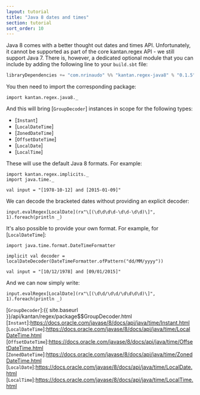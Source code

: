 ```yaml
---
layout: tutorial
title: "Java 8 dates and times"
section: tutorial
sort_order: 10
---
```

Java 8 comes with a better thought out dates and times API. Unfortunately, it cannot be supported as part of the core
kantan.regex API - we still support Java 7. There is, however, a dedicated optional module that you can include by
adding the following line to your `build.sbt` file:

```scala
libraryDependencies += "com.nrinaudo" %% "kantan.regex-java8" % "0.1.5"
```

You then need to import the corresponding package:

```tut:silent
import kantan.regex.java8._
```

And this will bring [`GroupDecoder`] instances in scope for the following types:

* [`Instant`]
* [`LocalDateTime`]
* [`ZonedDateTime`]
* [`OffsetDateTime`]
* [`LocalDate`]
* [`LocalTime`]

These will use the default Java 8 formats. For example:

```tut:silent
import kantan.regex.implicits._
import java.time._

val input = "[1978-10-12] and [2015-01-09]"
```

We can decode the bracketed dates without providing an explicit decoder:

```tut
input.evalRegex[LocalDate](rx"\[(\d\d\d\d-\d\d-\d\d)\]", 1).foreach(println _)
```

It's also possible to provide your own format. For example, for [`LocalDateTime`]:

```tut:silent
import java.time.format.DateTimeFormatter

implicit val decoder = localDateDecoder(DateTimeFormatter.ofPattern("dd/MM/yyyy"))

val input = "[10/12/1978] and [09/01/2015]"
```

And we can now simply write:

```tut
input.evalRegex[LocalDate](rx"\[(\d\d/\d\d/\d\d\d\d)\]", 1).foreach(println _)
```

[`GroupDecoder`]:{{ site.baseurl }}/api/kantan/regex/package$$GroupDecoder.html
[`Instant`]:https://docs.oracle.com/javase/8/docs/api/java/time/Instant.html
[`LocalDateTime`]:https://docs.oracle.com/javase/8/docs/api/java/time/LocalDateTime.html
[`OffsetDateTime`]:https://docs.oracle.com/javase/8/docs/api/java/time/OffsetDateTime.html
[`ZonedDateTime`]:https://docs.oracle.com/javase/8/docs/api/java/time/ZonedDateTime.html
[`LocalDate`]:https://docs.oracle.com/javase/8/docs/api/java/time/LocalDate.html
[`LocalTime`]:https://docs.oracle.com/javase/8/docs/api/java/time/LocalTime.html
